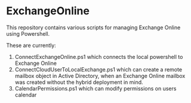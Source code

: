 # ExchangeOnline
This repository contains various scripts for managing Exchange Online using Powershell.

These are currently:

1. ConnectExchangeOnline.ps1 which connects the local powershell to Exchange Online
2. ConnectCloudUserToLocalExchange.ps1 which can create a remote mailbox object in Active Directory, when an Exchange Online mailbox was created without the hybrid deployment in mind.
3. CalendarPermissions.ps1 which can modify permissions on users calendar
